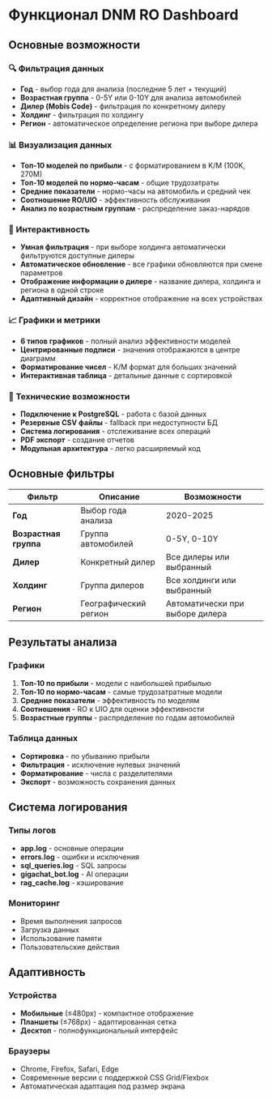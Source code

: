 # Функционал DNM RO Dashboard

## Основные возможности

### 🔍 Фильтрация данных
- **Год** - выбор года для анализа (последние 5 лет + текущий)
- **Возрастная группа** - 0-5Y или 0-10Y для анализа автомобилей
- **Дилер (Mobis Code)** - фильтрация по конкретному дилеру
- **Холдинг** - фильтрация по холдингу
- **Регион** - автоматическое определение региона при выборе дилера

### 📊 Визуализация данных
- **Топ-10 моделей по прибыли** - с форматированием в K/M (100K, 270M)
- **Топ-10 моделей по нормо-часам** - общие трудозатраты
- **Средние показатели** - нормо-часы на автомобиль и средний чек
- **Соотношение RO/UIO** - эффективность обслуживания
- **Анализ по возрастным группам** - распределение заказ-нарядов

### 🎯 Интерактивность
- **Умная фильтрация** - при выборе холдинга автоматически фильтруются доступные дилеры
- **Автоматическое обновление** - все графики обновляются при смене параметров
- **Отображение информации о дилере** - название дилера, холдинга и региона в одной строке
- **Адаптивный дизайн** - корректное отображение на всех устройствах

### 📈 Графики и метрики
- **6 типов графиков** - полный анализ эффективности моделей
- **Центрированные подписи** - значения отображаются в центре диаграмм
- **Форматирование чисел** - K/M формат для больших значений
- **Интерактивная таблица** - детальные данные с сортировкой

### 🔧 Технические возможности
- **Подключение к PostgreSQL** - работа с базой данных
- **Резервные CSV файлы** - fallback при недоступности БД
- **Система логирования** - отслеживание всех операций
- **PDF экспорт** - создание отчетов
- **Модульная архитектура** - легко расширяемый код

## Основные фильтры

| Фильтр | Описание | Возможности |
|--------|----------|-------------|
| **Год** | Выбор года анализа | 2020-2025 |
| **Возрастная группа** | Группа автомобилей | 0-5Y, 0-10Y |
| **Дилер** | Конкретный дилер | Все дилеры или выбранный |
| **Холдинг** | Группа дилеров | Все холдинги или выбранный |
| **Регион** | Географический регион | Автоматически при выборе дилера |

## Результаты анализа

### Графики
1. **Топ-10 по прибыли** - модели с наибольшей прибылью
2. **Топ-10 по нормо-часам** - самые трудозатратные модели
3. **Средние показатели** - эффективность по моделям
4. **Соотношения** - RO к UIO для оценки эффективности
5. **Возрастные группы** - распределение по годам автомобилей

### Таблица данных
- **Сортировка** - по убыванию прибыли
- **Фильтрация** - исключение нулевых значений
- **Форматирование** - числа с разделителями
- **Экспорт** - возможность сохранения данных

## Система логирования

### Типы логов
- **app.log** - основные операции
- **errors.log** - ошибки и исключения  
- **sql_queries.log** - SQL запросы
- **gigachat_bot.log** - AI операции
- **rag_cache.log** - кэширование

### Мониторинг
- Время выполнения запросов
- Загрузка данных
- Использование памяти
- Пользовательские действия

## Адаптивность

### Устройства
- **Мобильные** (≤480px) - компактное отображение
- **Планшеты** (≤768px) - адаптированная сетка
- **Десктоп** - полнофункциональный интерфейс

### Браузеры
- Chrome, Firefox, Safari, Edge
- Современные версии с поддержкой CSS Grid/Flexbox
- Автоматическая адаптация под размер экрана
